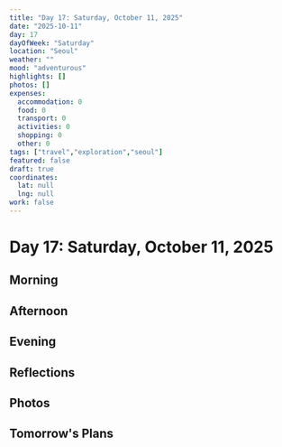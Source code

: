 ```yaml
---
title: "Day 17: Saturday, October 11, 2025"
date: "2025-10-11"
day: 17
dayOfWeek: "Saturday"
location: "Seoul"
weather: ""
mood: "adventurous"
highlights: []
photos: []
expenses:
  accommodation: 0
  food: 0
  transport: 0
  activities: 0
  shopping: 0
  other: 0
tags: ["travel","exploration","seoul"]
featured: false
draft: true
coordinates:
  lat: null
  lng: null
work: false
---
```

# Day 17: Saturday, October 11, 2025

## Morning

## Afternoon

## Evening

## Reflections

## Photos

## Tomorrow's Plans
